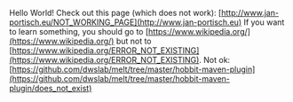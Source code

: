 Hello World! 
Check out this page (which does not work): [http://www.jan-portisch.eu/NOT_WORKING_PAGE](http://www.jan-portisch.eu) 
If you want to learn something, you should go to [https://www.wikipedia.org/](https://www.wikipedia.org/) but not to [https://www.wikipedia.org/ERROR_NOT_EXISTING](https://www.wikipedia.org/ERROR_NOT_EXISTING).
Not ok: [https://github.com/dwslab/melt/tree/master/hobbit-maven-plugin](https://github.com/dwslab/melt/tree/master/hobbit-maven-plugin/does_not_exist)
